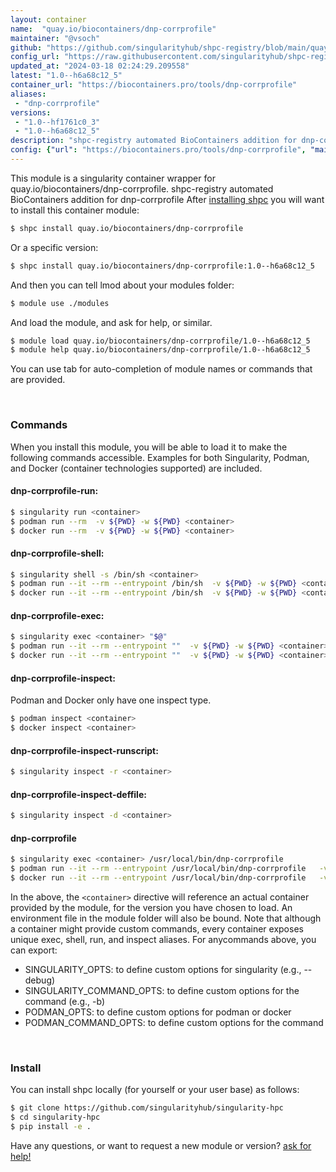 ```yaml
---
layout: container
name:  "quay.io/biocontainers/dnp-corrprofile"
maintainer: "@vsoch"
github: "https://github.com/singularityhub/shpc-registry/blob/main/quay.io/biocontainers/dnp-corrprofile/container.yaml"
config_url: "https://raw.githubusercontent.com/singularityhub/shpc-registry/main/quay.io/biocontainers/dnp-corrprofile/container.yaml"
updated_at: "2024-03-18 02:24:29.209558"
latest: "1.0--h6a68c12_5"
container_url: "https://biocontainers.pro/tools/dnp-corrprofile"
aliases:
 - "dnp-corrprofile"
versions:
 - "1.0--hf1761c0_3"
 - "1.0--h6a68c12_5"
description: "shpc-registry automated BioContainers addition for dnp-corrprofile"
config: {"url": "https://biocontainers.pro/tools/dnp-corrprofile", "maintainer": "@vsoch", "description": "shpc-registry automated BioContainers addition for dnp-corrprofile", "latest": {"1.0--h6a68c12_5": "sha256:255292c3da7dfe9ebb710a2adf84452950e31135d1f03b8e65dcc7f068dfd3c1"}, "tags": {"1.0--hf1761c0_3": "sha256:01696c8f88bcfd50f0b5fa3f83b15edd58799af1c07b9654090394b5a46e4257", "1.0--h6a68c12_5": "sha256:255292c3da7dfe9ebb710a2adf84452950e31135d1f03b8e65dcc7f068dfd3c1"}, "docker": "quay.io/biocontainers/dnp-corrprofile", "aliases": {"dnp-corrprofile": "/usr/local/bin/dnp-corrprofile"}}
---
```


This module is a singularity container wrapper for quay.io/biocontainers/dnp-corrprofile.
shpc-registry automated BioContainers addition for dnp-corrprofile
After [installing shpc](#install) you will want to install this container module:


```bash
$ shpc install quay.io/biocontainers/dnp-corrprofile
```

Or a specific version:

```bash
$ shpc install quay.io/biocontainers/dnp-corrprofile:1.0--h6a68c12_5
```

And then you can tell lmod about your modules folder:

```bash
$ module use ./modules
```

And load the module, and ask for help, or similar.

```bash
$ module load quay.io/biocontainers/dnp-corrprofile/1.0--h6a68c12_5
$ module help quay.io/biocontainers/dnp-corrprofile/1.0--h6a68c12_5
```

You can use tab for auto-completion of module names or commands that are provided.

<br>

### Commands

When you install this module, you will be able to load it to make the following commands accessible.
Examples for both Singularity, Podman, and Docker (container technologies supported) are included.

#### dnp-corrprofile-run:

```bash
$ singularity run <container>
$ podman run --rm  -v ${PWD} -w ${PWD} <container>
$ docker run --rm  -v ${PWD} -w ${PWD} <container>
```

#### dnp-corrprofile-shell:

```bash
$ singularity shell -s /bin/sh <container>
$ podman run --it --rm --entrypoint /bin/sh  -v ${PWD} -w ${PWD} <container>
$ docker run --it --rm --entrypoint /bin/sh  -v ${PWD} -w ${PWD} <container>
```

#### dnp-corrprofile-exec:

```bash
$ singularity exec <container> "$@"
$ podman run --it --rm --entrypoint ""  -v ${PWD} -w ${PWD} <container> "$@"
$ docker run --it --rm --entrypoint ""  -v ${PWD} -w ${PWD} <container> "$@"
```

#### dnp-corrprofile-inspect:

Podman and Docker only have one inspect type.

```bash
$ podman inspect <container>
$ docker inspect <container>
```

#### dnp-corrprofile-inspect-runscript:

```bash
$ singularity inspect -r <container>
```

#### dnp-corrprofile-inspect-deffile:

```bash
$ singularity inspect -d <container>
```


#### dnp-corrprofile

```bash
$ singularity exec <container> /usr/local/bin/dnp-corrprofile
$ podman run --it --rm --entrypoint /usr/local/bin/dnp-corrprofile   -v ${PWD} -w ${PWD} <container> -c " $@"
$ docker run --it --rm --entrypoint /usr/local/bin/dnp-corrprofile   -v ${PWD} -w ${PWD} <container> -c " $@"
```



In the above, the `<container>` directive will reference an actual container provided
by the module, for the version you have chosen to load. An environment file in the
module folder will also be bound. Note that although a container
might provide custom commands, every container exposes unique exec, shell, run, and
inspect aliases. For anycommands above, you can export:

 - SINGULARITY_OPTS: to define custom options for singularity (e.g., --debug)
 - SINGULARITY_COMMAND_OPTS: to define custom options for the command (e.g., -b)
 - PODMAN_OPTS: to define custom options for podman or docker
 - PODMAN_COMMAND_OPTS: to define custom options for the command

<br>

### Install

You can install shpc locally (for yourself or your user base) as follows:

```bash
$ git clone https://github.com/singularityhub/singularity-hpc
$ cd singularity-hpc
$ pip install -e .
```

Have any questions, or want to request a new module or version? [ask for help!](https://github.com/singularityhub/singularity-hpc/issues)